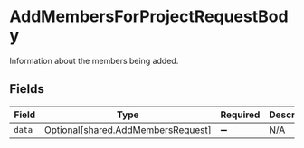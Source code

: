 # AddMembersForProjectRequestBody

Information about the members being added.


## Fields

| Field                                                                          | Type                                                                           | Required                                                                       | Description                                                                    |
| ------------------------------------------------------------------------------ | ------------------------------------------------------------------------------ | ------------------------------------------------------------------------------ | ------------------------------------------------------------------------------ |
| `data`                                                                         | [Optional[shared.AddMembersRequest]](../../models/shared/addmembersrequest.md) | :heavy_minus_sign:                                                             | N/A                                                                            |